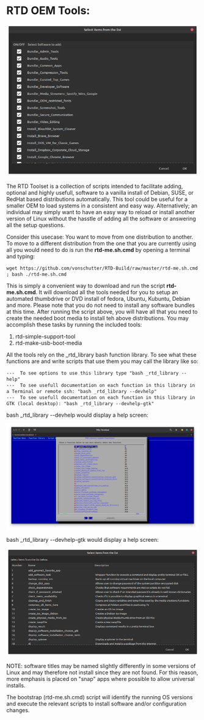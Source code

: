 # RTD OEM Tools:
![RTD Builder Screenshot](Media_files/Scr9.png?raw=true "Executing the Script")

The RTD Toolset is a collection of scripts intended to facilitate adding, optional and highly usefull, software to a vanilla install of Debian, SUSE, or RedHat based distributions automatically. This tool could be useful for a smaller OEM to load systems in a consistent and easy way. Alternatively; an individual may simply want to have an easy way to reload or install another version of Linux without the hasstle of adding all the software or answering all the setup questions. 

 Consider this usecase: You want to move from one distribution to another. To move to a different distribution from the one that you are currently using all you would need to do is run the **rtd-me.sh.cmd** by opening a terminal and typing: 

```
wget https://github.com/vonschutter/RTD-Build/raw/master/rtd-me.sh.cmd ; bash ./rtd-me.sh.cmd 
```
This is simply a convenient way to download and run the script **rtd-me.sh.cmd**. It will download all the tools needed for you to setup an automated thumbdrive or DVD install of fedora, Ubuntu, Kubuntu, Debian and more. Please note that you do not need to install any software bundles at this time. After running the script above, you will have all that you need to create the needed boot media to install teh above distributions. You may accomplish these tasks by running the included tools: 

1. rtd-simple-support-tool
2. rtd-make-usb-boot-media

All the tools rely on the _rtd_library bash function library. To see what these functions are and write scripts that use them you may call the library like so: 
```
---  To see options to use this library type "bash _rtd_library --help"
---  To see usefull documentation on each function in this library in a Terminal or remote ssh: "bash _rtd_library --devhelp"
---  To see usefull documentation on each function in this library in GTK (local desktop): "bash _rtd_library --devhelp-gtk"
```
bash _rtd_library --devhelp would display a help screen: 

![Library Help Screenshot](Media_files/Scr-lib.png "Executing the Script")

bash _rtd_library --devhelp-gtk would display a help screen:

![Library Help Screenshot](Media_files/Scr-lib-gtk.png "Executing the Script")



NOTE: software titles may be named slightly differently in some versions of Linux and may 
therefore not install since they are not found. For this reason, more emphasis is placed on 
"snap" apps where possible to allow universal installs. 

The bootstrap (rtd-me.sh.cmd) script will identify the running OS versions and execute the relevant scripts to install software and/or configuration changes. 
